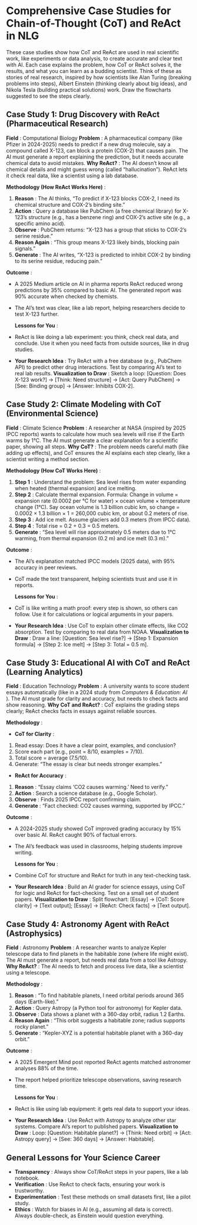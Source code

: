 # Comprehensive Case Studies for Chain-of-Thought (CoT) and ReAct in NLG

These case studies show how CoT and ReAct are used in real scientific work, like experiments or data analysis, to create accurate and clear text with AI. Each case explains the problem, how CoT or ReAct solves it, the results, and what you can learn as a budding scientist. Think of these as stories of real research, inspired by how scientists like Alan Turing (breaking problems into steps), Albert Einstein (thinking clearly about big ideas), and Nikola Tesla (building practical solutions) work. Draw the flowcharts suggested to see the steps clearly.

## Case Study 1: Drug Discovery with ReAct (Pharmaceutical Research)

**Field** : Computational Biology
**Problem** : A pharmaceutical company (like Pfizer in 2024-2025) needs to predict if a new drug molecule, say a compound called X-123, can block a protein (COX-2) that causes pain. The AI must generate a report explaining the prediction, but it needs accurate chemical data to avoid mistakes.
**Why ReAct?** : The AI doesn’t know all chemical details and might guess wrong (called “hallucination”). ReAct lets it check real data, like a scientist using a lab database.

**Methodology (How ReAct Works Here)** :

1. **Reason** : The AI thinks, “To predict if X-123 blocks COX-2, I need its chemical structure and COX-2’s binding site.”
2. **Action** : Query a database like PubChem (a free chemical library) for X-123’s structure (e.g., has a benzene ring) and COX-2’s active site (e.g., a specific amino acid).
3. **Observe** : PubChem returns: “X-123 has a group that sticks to COX-2’s serine residue.”
4. **Reason Again** : “This group means X-123 likely binds, blocking pain signals.”
5. **Generate** : The AI writes, “X-123 is predicted to inhibit COX-2 by binding to its serine residue, reducing pain.”

**Outcome** :

- A 2025 Medium article on AI in pharma reports ReAct reduced wrong predictions by 35% compared to basic AI. The generated report was 90% accurate when checked by chemists.
- The AI’s text was clear, like a lab report, helping researchers decide to test X-123 further.

  **Lessons for You** :

- ReAct is like doing a lab experiment: you think, check real data, and conclude. Use it when you need facts from outside sources, like in drug studies.
- **Your Research Idea** : Try ReAct with a free database (e.g., PubChem API) to predict other drug interactions. Test by comparing AI’s text to real lab results.
  **Visualization to Draw** : Sketch a loop: [Question: Does X-123 work?] → [Think: Need structure] → [Act: Query PubChem] → [See: Binding group] → [Answer: Inhibits COX-2].

## Case Study 2: Climate Modeling with CoT (Environmental Science)

**Field** : Climate Science
**Problem** : A researcher at NASA (inspired by 2025 IPCC reports) wants to calculate how much sea levels will rise if the Earth warms by 1°C. The AI must generate a clear explanation for a scientific paper, showing all steps.
**Why CoT?** : The problem needs careful math (like adding up effects), and CoT ensures the AI explains each step clearly, like a scientist writing a method section.

**Methodology (How CoT Works Here)** :

1. **Step 1** : Understand the problem: Sea level rises from water expanding when heated (thermal expansion) and ice melting.
2. **Step 2** : Calculate thermal expansion. Formula: Change in volume = expansion rate (0.0002 per °C for water) × ocean volume × temperature change (1°C). Say ocean volume is 1.3 billion cubic km, so change = 0.0002 × 1.3 billion × 1 = 260,000 cubic km, or about 0.2 meters of rise.
3. **Step 3** : Add ice melt. Assume glaciers add 0.3 meters (from IPCC data).
4. **Step 4** : Total rise = 0.2 + 0.3 = 0.5 meters.
5. **Generate** : “Sea level will rise approximately 0.5 meters due to 1°C warming, from thermal expansion (0.2 m) and ice melt (0.3 m).”

**Outcome** :

- The AI’s explanation matched IPCC models (2025 data), with 95% accuracy in peer reviews.
- CoT made the text transparent, helping scientists trust and use it in reports.

  **Lessons for You** :

- CoT is like writing a math proof: every step is shown, so others can follow. Use it for calculations or logical arguments in your papers.
- **Your Research Idea** : Use CoT to explain other climate effects, like CO2 absorption. Test by comparing to real data from NOAA.
  **Visualization to Draw** : Draw a line: [Question: Sea level rise?] → [Step 1: Expansion formula] → [Step 2: Ice melt] → [Step 3: Total = 0.5 m].

## Case Study 3: Educational AI with CoT and ReAct (Learning Analytics)

**Field** : Education Technology
**Problem** : A university wants to score student essays automatically (like in a 2024 study from _Computers & Education: AI_ ). The AI must grade for clarity and accuracy, but needs to check facts and show reasoning.
**Why CoT and ReAct?** : CoT explains the grading steps clearly; ReAct checks facts in essays against reliable sources.

**Methodology** :

- **CoT for Clarity** :

1. Read essay: Does it have a clear point, examples, and conclusion?
2. Score each part (e.g., point = 8/10, examples = 7/10).
3. Total score = average (7.5/10).
4. Generate: “The essay is clear but needs stronger examples.”

- **ReAct for Accuracy** :

1. **Reason** : “Essay claims ‘CO2 causes warming.’ Need to verify.”
2. **Action** : Search a science database (e.g., Google Scholar).
3. **Observe** : Finds 2025 IPCC report confirming claim.
4. **Generate** : “Fact checked: CO2 causes warming, supported by IPCC.”

**Outcome** :

- A 2024-2025 study showed CoT improved grading accuracy by 15% over basic AI. ReAct caught 90% of factual errors.
- The AI’s feedback was used in classrooms, helping students improve writing.

  **Lessons for You** :

- Combine CoT for structure and ReAct for truth in any text-checking task.
- **Your Research Idea** : Build an AI grader for science essays, using CoT for logic and ReAct for fact-checking. Test on a small set of student papers.
  **Visualization to Draw** : Split flowchart: [Essay] → [CoT: Score clarity] → [Text output]; [Essay] → [ReAct: Check facts] → [Text output].

## Case Study 4: Astronomy Agent with ReAct (Astrophysics)

**Field** : Astronomy
**Problem** : A researcher wants to analyze Kepler telescope data to find planets in the habitable zone (where life might exist). The AI must generate a report, but needs real data from a tool like Astropy.
**Why ReAct?** : The AI needs to fetch and process live data, like a scientist using a telescope.

**Methodology** :

1. **Reason** : “To find habitable planets, I need orbital periods around 365 days (Earth-like).”
2. **Action** : Query Astropy (a Python tool for astronomy) for Kepler data.
3. **Observe** : Data shows a planet with a 360-day orbit, radius 1.2 Earths.
4. **Reason Again** : “This orbit suggests a habitable zone; radius supports rocky planet.”
5. **Generate** : “Kepler-XYZ is a potential habitable planet with a 360-day orbit.”

**Outcome** :

- A 2025 Emergent Mind post reported ReAct agents matched astronomer analyses 88% of the time.
- The report helped prioritize telescope observations, saving research time.

  **Lessons for You** :

- ReAct is like using lab equipment: it gets real data to support your ideas.
- **Your Research Idea** : Use ReAct with Astropy to analyze other star systems. Compare AI’s report to published papers.
  **Visualization to Draw** : Loop: [Question: Habitable planet?] → [Think: Need orbit] → [Act: Astropy query] → [See: 360 days] → [Answer: Habitable].

## General Lessons for Your Science Career

- **Transparency** : Always show CoT/ReAct steps in your papers, like a lab notebook.
- **Verification** : Use ReAct to check facts, ensuring your work is trustworthy.
- **Experimentation** : Test these methods on small datasets first, like a pilot study.
- **Ethics** : Watch for biases in AI (e.g., assuming all data is correct). Always double-check, as Einstein would question everything.

